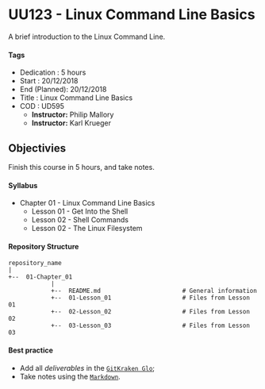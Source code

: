 # UU123 - Linux Command Line Basics

A brief introduction to the Linux Command Line.

#### Tags

* Dedication   : 5 hours
* Start        : 20/12/2018
* End (Planned): 20/12/2018
* Title        : Linux Command Line Basics
* COD          : UD595
    * **Instructor:** Philip Mallory
    * **Instructor:** Karl Krueger


## Objectivies

Finish this course in 5 hours, and take notes.

#### Syllabus

* Chapter 01 - Linux Command Line Basics
    * Lesson 01 - Get Into the Shell
    * Lesson 02 - Shell Commands
    * Lesson 02 - The Linux Filesystem


#### Repository Structure

```
repository_name
|
+--  01-Chapter_01
            |
            +--  README.md                       # General information
            +--  01-Lesson_01                    # Files from Lesson 01
            +--  02-Lesson_02                    # Files from Lesson 02
            +--  03-Lesson_03                    # Files from Lesson 03
```

#### Best practice

* Add all _deliverables_ in the [`GitKraken Glo`][bp_1];
* Take notes using the [`Markdown`][bp_2].

[bp_1]: https://www.gitkraken.com/invite/5Ua2spL4
[bp_2]: https://en.wikipedia.org/wiki/Markdown
